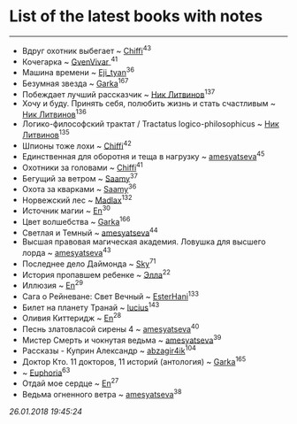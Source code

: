 # List of the latest books with notes
---

* Вдруг охотник выбегает ~ [Chiffi](users/105/105831994080785626680-google)<sup>43</sup>
* Кочегарка ~ [GvenVivar ](users/158/158266434925901-facebook)<sup>41</sup>
* Машина времени ~ [Eji_tyan](users/235/2352103981-twitter)<sup>36</sup>
* Безумная звезда ~ [Garka](users/115/115753719718250012620-google)<sup>167</sup>
* Побеждает лучший рассказчик ~ [Ник Литвинов](users/241/241974816-vkontakte)<sup>137</sup>
* Хочу и буду. Принять себя, полюбить жизнь и стать счастливым ~ [Ник Литвинов](users/241/241974816-vkontakte)<sup>136</sup>
* Логико-философский трактат / Tractatus logico-philosophicus ~ [Ник Литвинов](users/241/241974816-vkontakte)<sup>135</sup>
* Шпионы тоже лохи ~ [Chiffi](users/105/105831994080785626680-google)<sup>42</sup>
* Единственная для оборотня и теща в нагрузку ~ [amesyatseva](users/335/3358937-vkontakte)<sup>45</sup>
* Охотники за головами ~ [Chiffi](users/105/105831994080785626680-google)<sup>41</sup>
* Бегущий за ветром ~ [Saamy](users/115/115226508-vkontakte)<sup>37</sup>
* Охота за кварками ~ [Saamy](users/115/115226508-vkontakte)<sup>36</sup>
* Норвежский лес ~ [Madlax](users/158/158304782-vkontakte)<sup>132</sup>
* Источник магии ~ [En](users/333/333646551-vkontakte)<sup>30</sup>
* Цвет волшебства ~ [Garka](users/115/115753719718250012620-google)<sup>166</sup>
* Светлая и Темный ~ [amesyatseva](users/335/3358937-vkontakte)<sup>44</sup>
* Высшая правовая магическая академия. Ловушка для высшего лорда ~ [amesyatseva](users/335/3358937-vkontakte)<sup>43</sup>
* Последнее дело Даймонда ~ [Sky](users/118/118049897850017649660-google)<sup>71</sup>
* История  пропавшем ребенке ~ [Элла](users/100/1002037069862545-facebook)<sup>22</sup>
* Иллюзия ~ [En](users/333/333646551-vkontakte)<sup>29</sup>
* Сага о Рейневане: Свет Вечный ~ [EsterHani](users/305/30558181-vkontakte)<sup>133</sup>
* Билет на планету Транай ~ [lucius](users/838/83820536-yandex)<sup>143</sup>
* Оливия Киттеридж ~ [En](users/333/333646551-vkontakte)<sup>28</sup>
* Песнь златовласой сирены 4 ~ [amesyatseva](users/335/3358937-vkontakte)<sup>40</sup>
* Мистер Смерть и чокнутая ведьма ~ [amesyatseva](users/335/3358937-vkontakte)<sup>39</sup>
* Рассказы - Куприн Александр ~ [abzagir4ik](users/362/3621623-vkontakte)<sup>104</sup>
* Доктор Кто. 11 докторов, 11 историй (антология) ~ [Garka](users/115/115753719718250012620-google)<sup>165</sup>
*  ~ [Euphoria](users/106/106304994652616315178-google)<sup>63</sup>
* Отдай мое сердце ~ [En](users/333/333646551-vkontakte)<sup>27</sup>
* Ведьма огненного ветра ~ [amesyatseva](users/335/3358937-vkontakte)<sup>38</sup>


_26.01.2018 19:45:24_
